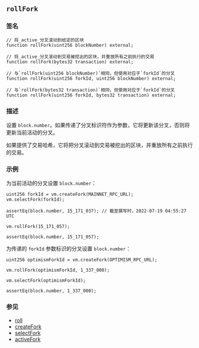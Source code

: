 ## `rollFork`

### 签名

```solidity
// 将_active_分叉滚动到给定的区块
function rollFork(uint256 blockNumber) external;
```

```solidity
// 将_active_分叉滚动到交易被挖出的区块，并重放所有之前执行的交易
function rollFork(bytes32 transaction) external;
```

```solidity
// 与`rollFork(uint256 blockNumber)`相同，但使用对应于`forkId`的分叉
function rollFork(uint256 forkId, uint256 blockNumber) external;
```

```solidity
// 与`rollFork(bytes32 transaction)`相同，但使用对应于`forkId`的分叉
function rollFork(uint256 forkId, bytes32 transaction) external;
```

### 描述

设置 `block.number`。如果传递了分叉标识符作为参数，它将更新该分叉，否则将更新当前活动的分叉。

如果提供了交易哈希，它将把分叉滚动到交易被挖出的区块，并重放所有之前执行的交易。

### 示例

为当前活动的分叉设置 `block.number`：

```solidity
uint256 forkId = vm.createFork(MAINNET_RPC_URL);
vm.selectFork(forkId);

assertEq(block.number, 15_171_037); // 截至撰写时，2022-07-19 04:55:27 UTC

vm.rollFork(15_171_057);

assertEq(block.number, 15_171_057);
```

为传递的 `forkId` 参数标识的分叉设置 `block.number`：

```solidity
uint256 optimismForkId = vm.createFork(OPTIMISM_RPC_URL);

vm.rollFork(optimismForkId, 1_337_000);

vm.selectFork(optimismForkId);

assertEq(block.number, 1_337_000);
```

### 参见

- [roll](./roll.md)
- [createFork](./create-fork.md)
- [selectFork](./select-fork.md)
- [activeFork](./active-fork.md)